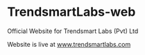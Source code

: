 # TrendsmartLabs-web
Official Website for Trendsmart Labs (Pvt) Ltd 

Website is live at www.trendsmartlabs.com 